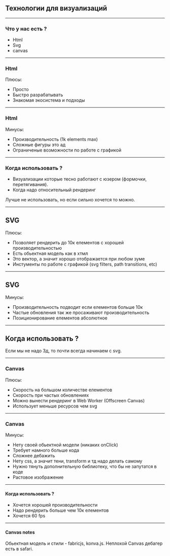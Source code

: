 ## Технологии для визуализаций

---

### Что у нас есть ?

- Html
- Svg
- canvas

---

### Html

Плюсы:

- Просто
- Быстро разрабатывать
- Знакомая экосистема и подходы

---

### Html

Минусы:

- Производительность (1k elements max)
- Сложные фигуры это ад
- Ограниченые возможности по работе с графикой

---

### Когда использовать ?

- Визуализации которые тесно работают с юзером (формочки, перетягивания).
- Когда надо относительный рендеринг

Лучше не использовать, но если сильно хочется то можно.

---

## SVG

Плюсы:

- Позволяет рендерить до 10к елементов с хорошей производительностью
- Есть обьектная модель как в хтмл
- Это вектор, а значит хорошо отображается при любом зуме
- Инстументы по работе с графикой (svg filters, path transitions, etc)

---

## SVG

Минусы:

- Производительность подводит если елементов больше 10к
- Частые обновления так же просаживают производительность
- Позиционирование елементов абсолютное

---

## Когда использовать ?

Если мы не надо 3д, то почти всегда начинаем с svg.

---

### Canvas

Плюсы:

- Скорость на большом количестве елементов
- Скорость при частых обновлениях
- Можно вынести рендеринг в Web Worker (Offscreen Canvas)
- Использует меньше ресурсов чем svg

---

### Canvas

Минусы:

- Нету своей обьектной модели (никаких onClick)
- Требует намного больше кода
- Сложнее дебажить
- Нету css, а значит тени, transform и тд надо делать самому
- Нужно тянуть дополнительную библиотеку, что бы не запутатся в коде
- Растовое изображение

---

#### Когда использовать ?

- Хочется хорошей производительности
- Надо рендерить больше чем 10к елементов
- Хочется 60 fps

---

#### Canvas notes

Обьектная модель и стили - fabricjs, konva.js.
Неплохой Canvas дебагер есть в safari.
